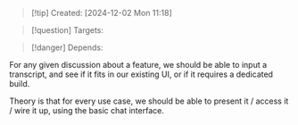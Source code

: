 
>[!tip] Created: [2024-12-02 Mon 11:18]

>[!question] Targets: 

>[!danger] Depends: 

For any given discussion about a feature, we should be able to input a transcript, and see if it fits in our existing UI, or if it requires a dedicated build.

Theory is that for every use case, we should be able to present it / access it / wire it up, using the basic chat interface.

 